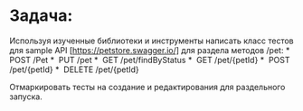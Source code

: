 # Задача:
Используя изученные библиотеки и инструменты написать класс тестов для sample API [https://petstore.swagger.io/] для раздела методов /pet:
*  POST /Pet
*  PUT /pet
*  GET /pet/findByStatus
*  GET /pet/{petId}
*  POST /pet/{petId}
*  DELETE /pet/{petId}

Отмаркировать тесты на создание и редактирования для раздельного запуска.